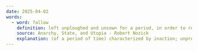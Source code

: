 ```yaml
---
date: 2025-04-02
words:
  - word: fallow
    definition: left unploughed and unsown for a period, in order to restore its fertility.
    source: Anarchy, State, and Utopia - Robert Nozick
    explanation: (of a period of time) characterized by inaction; unproductive. 
---
```

